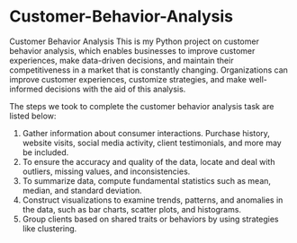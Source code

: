 # Customer-Behavior-Analysis

Customer Behavior Analysis
This is my Python project on customer behavior analysis, which enables businesses to improve customer experiences, make data-driven decisions, and maintain their competitiveness in a market that is constantly changing. Organizations can improve customer experiences, customize strategies, and make well-informed decisions with the aid of this analysis. 

The steps we took to complete the customer behavior analysis task are listed below:
1. Gather information about consumer interactions. Purchase history, website visits, social media activity, client testimonials, and more may be included.
2. To ensure the accuracy and quality of the data, locate and deal with outliers, missing values, and inconsistencies.
3. To summarize data, compute fundamental statistics such as mean, median, and standard deviation.
4. Construct visualizations to examine trends, patterns, and anomalies in the data, such as bar charts, scatter plots, and histograms.
5. Group clients based on shared traits or behaviors by using strategies like clustering.
